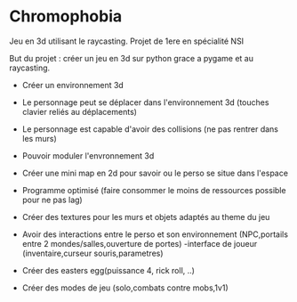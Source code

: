 # Chromophobia
Jeu en 3d utilisant le raycasting. Projet de 1ere en spécialité NSI

But du projet : créer un jeu en 3d sur python grace a pygame et au raycasting.

- Créer un environnement 3d

- Le personnage peut se déplacer dans l'environnement 3d (touches clavier reliés au déplacements)

- Le personnage est capable d'avoir des collisions (ne pas rentrer dans les murs)

- Pouvoir moduler l'envronnement 3d

- Créer une mini map en 2d pour savoir ou le perso se situe dans l'espace

- Programme optimisé (faire consommer le moins de ressources possible pour ne pas lag)

- Créer des textures pour les murs et objets adaptés au theme du jeu

- Avoir des interactions entre le perso et son environnement (NPC,portails entre 2 mondes/salles,ouverture de portes) -interface de joueur (inventaire,curseur 
souris,parametres)

- Créer des easters egg(puissance 4, rick roll, ..)

- Créer des modes de jeu (solo,combats contre mobs,1v1)

